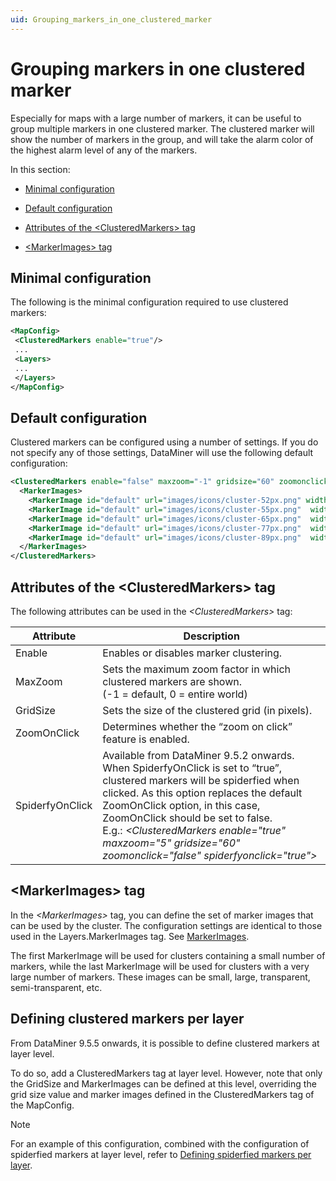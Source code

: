 ```yaml
---
uid: Grouping_markers_in_one_clustered_marker
---
```


# Grouping markers in one clustered marker

Especially for maps with a large number of markers, it can be useful to group multiple markers in one clustered marker. The clustered marker will show the number of markers in the group, and will take the alarm color of the highest alarm level of any of the markers.

In this section:

- [Minimal configuration](#minimal-configuration)

- [Default configuration](#default-configuration)

- [Attributes of the \<ClusteredMarkers> tag](#attributes-of-the-clusteredmarkers-tag)

- [\<MarkerImages> tag](#markerimages-tag)

## Minimal configuration

The following is the minimal configuration required to use clustered markers:

```xml
<MapConfig>
 <ClusteredMarkers enable="true"/>
 ...
 <Layers>
 ...
 </Layers>
</MapConfig>
```

## Default configuration

Clustered markers can be configured using a number of settings. If you do not specify any of those settings, DataMiner will use the following default configuration:

```xml
<ClusteredMarkers enable="false" maxzoom="-1" gridsize="60" zoomonclick="true">
  <MarkerImages>
    <MarkerImage id="default" url="images/icons/cluster-52px.png" width="52" height="52" anchor="26,52"/>
    <MarkerImage id="default" url="images/icons/cluster-55px.png"  width="55" height="55" anchor="27,55"/>
    <MarkerImage id="default" url="images/icons/cluster-65px.png"  width="65" height="65" anchor="32,65"/>
    <MarkerImage id="default" url="images/icons/cluster-77px.png"  width="77" height="77" anchor="38,77"/>
    <MarkerImage id="default" url="images/icons/cluster-89px.png"  width="89" height="89" anchor="45,89"/>
  </MarkerImages>
</ClusteredMarkers>
```

## Attributes of the \<ClusteredMarkers> tag

The following attributes can be used in the *\<ClusteredMarkers>* tag:

| Attribute       | Description                                                                                                                                                                                                                                                                                                                                                                                                                             |
|-----------------|-----------------------------------------------------------------------------------------------------------------------------------------------------------------------------------------------------------------------------------------------------------------------------------------------------------------------------------------------------------------------------------------------------------------------------------------|
| Enable          | Enables or disables marker clustering.                                                                                                                                                                                                                                                                                                                                                                                                  |
| MaxZoom         | Sets the maximum zoom factor in which clustered markers are shown. <br>(-1 = default, 0 = entire world)                                                                                                                                                                                                                                                                                                                                 |
| GridSize        | Sets the size of the clustered grid (in pixels).                                                                                                                                                                                                                                                                                                                                                                                        |
| ZoomOnClick     | Determines whether the “zoom on click” feature is enabled.                                                                                                                                                                                                                                                                                                                                                                              |
| SpiderfyOnClick | Available from DataMiner 9.5.2 onwards.<br> When SpiderfyOnClick is set to “true”, clustered markers will be spiderfied when clicked. As this option replaces the default ZoomOnClick option, in this case, ZoomOnClick should be set to false.<br> E.g.: *\<ClusteredMarkers enable="true" maxzoom="5" gridsize="60" zoomonclick="false" spiderfyonclick="true">* |

## \<MarkerImages> tag

In the *\<MarkerImages>* tag, you can define the set of marker images that can be used by the cluster. The configuration settings are identical to those used in the Layers.MarkerImages tag. See [MarkerImages](xref:MarkerImages).

The first MarkerImage will be used for clusters containing a small number of markers, while the last MarkerImage will be used for clusters with a very large number of markers. These images can be small, large, transparent, semi-transparent, etc.

## Defining clustered markers per layer

From DataMiner 9.5.5 onwards, it is possible to define clustered markers at layer level.

To do so, add a ClusteredMarkers tag at layer level. However, note that only the GridSize and MarkerImages can be defined at this level, overriding the grid size value and marker images defined in the ClusteredMarkers tag of the MapConfig.

> [!NOTE]
> For an example of this configuration, combined with the configuration of spiderfied markers at layer level, refer to [Defining spiderfied markers per layer](xref:Enabling_spiderfied_markers#defining-spiderfied-markers-per-layer).
>
